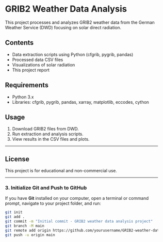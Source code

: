 # GRIB2 Weather Data Analysis

This project processes and analyzes GRIB2 weather data from the German Weather Service (DWD) focusing on solar direct radiation.

## Contents
- Data extraction scripts using Python (cfgrib, pygrib, pandas)
- Processed data CSV files
- Visualizations of solar radiation
- This project report

## Requirements
- Python 3.x
- Libraries: cfgrib, pygrib, pandas, xarray, matplotlib, eccodes, cython

## Usage
1. Download GRIB2 files from DWD.
2. Run extraction and analysis scripts.
3. View results in the CSV files and plots.

---
## License
This project is for educational and non-commercial use.

---
### 3. Initialize Git and Push to GitHub
If you have **Git** installed on your computer, open a terminal or command prompt, navigate to your project folder, and run:

```bash
git init
git add .
git commit -m "Initial commit - GRIB2 weather data analysis project"
git branch -M main
git remote add origin https://github.com/yourusername/GRIB2-weather-data-analysis.git
git push -u origin main

